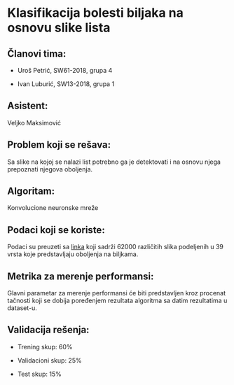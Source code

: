 # Klasifikacija bolesti biljaka na osnovu slike lista

## **Članovi tima:**

- Uroš Petrić, SW61-2018, grupa 4

- Ivan Luburić,  SW13-2018, grupa 1

## **Asistent:**
Veljko Maksimović

## **Problem koji se rešava:**
Sa slike na kojoj se nalazi list potrebno ga je detektovati i na osnovu njega prepoznati njegova oboljenja.

## **Algoritam:**
Konvolucione neuronske mreže

## **Podaci koji se koriste:**
Podaci su preuzeti sa [linka](https://data.mendeley.com/datasets/tywbtsjrjv/1) koji sadrži 62000 različitih slika podeljenih u 39 vrsta koje predstavljaju oboljenja na biljkama.

## **Metrika za merenje performansi:**
Glavni parametar za merenje performansi će biti predstavljen kroz procenat tačnosti koji se dobija poređenjem rezultata algoritma sa datim rezultatima u dataset-u.

## **Validacija rešenja:**

- Trening skup: 60%

- Validacioni skup: 25%

- Test skup: 15%
